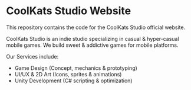 # CoolKats Studio Website

This repository contains the code for the CoolKats Studio official website.

CoolKats Studio is an indie studio specializing in casual & hyper-casual mobile games. We build sweet & addictive games for mobile platforms.

Our Services include:

*   Game Design (Concept, mechanics & prototyping)
*   UI/UX & 2D Art (Icons, sprites & animations)
*   Unity Development (C# scripting & optimization)